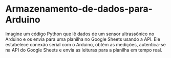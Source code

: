 # Armazenamento-de-dados-para-Arduino

Imagine um código Python que lê dados de um sensor ultrassônico no Arduino e os envia para uma planilha no Google Sheets usando a API. Ele estabelece conexão serial com o Arduino, obtém as medições, autentica-se na API do Google Sheets e envia as leituras para a planilha em tempo real.
